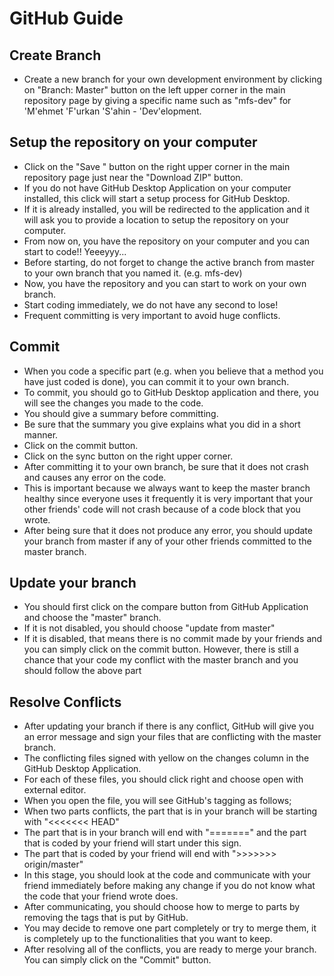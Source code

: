 # GitHub Guide
## Create Branch
* Create a new branch for your own development environment by clicking on "Branch: Master" button on the left upper corner in the main repository page by giving a specific name such as "mfs-dev" for 'M'ehmet 'F'urkan 'S'ahin - 'Dev'elopment.

## Setup the repository on your computer
* Click on the "Save <Repository>" button on the right upper corner in the main repository page just near the "Download ZIP" button.
 * If you do not have GitHub Desktop Application on your computer installed, this click will start a setup process for GitHub Desktop.
 * If it is already installed, you will be redirected to the application and it will ask you to provide a location to setup the repository on your computer.
* From now on, you have the repository on your computer and you can start to code!! Yeeeyyy...
* Before starting, do not forget to change the active branch from master to your own branch that you named it. (e.g. mfs-dev)
* Now, you have the repository and you can start to work on your own branch. 
* Start coding immediately, we do not have any second to lose!
* Frequent committing is very important to avoid huge conflicts.

## Commit
* When you code a specific part (e.g. when you believe that a method you have just coded is done), you can commit it to your own branch. 
* To commit, you should go to GitHub Desktop application and there, you will see the changes you made to the code. 
 * You should give a summary before committing. 
 * Be sure that the summary you give explains what you did in a short manner. 
 * Click on the commit button.
 * Click on the sync button on the right upper corner.
* After committing it to your own branch, be sure that it does not crash and causes any error on the code. 
 * This is important because we always want to keep the master branch healthy since everyone uses it frequently it is very important that your other friends' code will not crash because of a code block that you wrote.
* After being sure that it does not produce any error, you should update your branch from master if any of your other friends committed to the master branch.

## Update your branch
* You should first click on the compare button from GitHub Application and choose the "master" branch.
* If it is not disabled, you should choose "update from master"
* If it is disabled, that means there is no commit made by your friends and you can simply click on the commit button. However, there is still a chance that your code my conflict with the master branch and you should follow the above part 

## Resolve Conflicts
* After updating your branch if there is any conflict, GitHub will give you an error message and sign your files that are conflicting with the master branch.
* The conflicting files signed with yellow on the changes column in the GitHub Desktop Application.
* For each of these files, you should click right and choose open with external editor.
 * When you open the file, you will see GitHub's tagging as follows;
  * When two parts conflicts, the part that is in your branch will be starting with "<<<<<<< HEAD"
  * The part that is in your branch will end with "=======" and the part that is coded by your friend will start under this sign.
  * The part that is coded by your friend will end with ">>>>>>> origin/master"
 * In this stage, you should look at the code and communicate with your friend immediately before making any change if you do not know what the code that your friend wrote does.
 * After communicating, you should choose how to merge to parts by removing the tags that is put by GitHub. 
  * You may decide to remove one part completely or try to merge them, it is completely up to the functionalities that you want to keep.
* After resolving all of the conflicts, you are ready to merge your branch. You can simply click on the "Commit" button.
